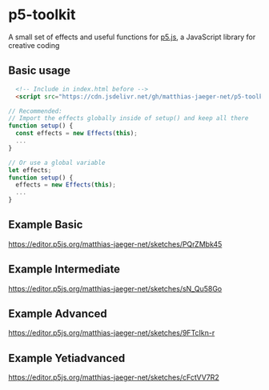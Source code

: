 # p5-toolkit
A small set of effects and useful functions for [p5.js](https://p5js.org/ "p5.js"), a JavaScript library for creative coding


## Basic usage
```html
  <!-- Include in index.html before -->
  <script src="https://cdn.jsdelivr.net/gh/matthias-jaeger-net/p5-toolkit@6e50c96c118203d0b43bbb33b8b406712ae7db14/dist/p5-global-effects.min.js"></script>
```
```javascript
// Recommended:
// Import the effects globally inside of setup() and keep all there
function setup() {
  const effects = new Effects(this);
  ...
}

// Or use a global variable
let effects;
function setup() {
  effects = new Effects(this);
  ...
}
```

## Example Basic
https://editor.p5js.org/matthias-jaeger-net/sketches/PQrZMbk45

## Example Intermediate
https://editor.p5js.org/matthias-jaeger-net/sketches/sN_Qu58Go

## Example Advanced
https://editor.p5js.org/matthias-jaeger-net/sketches/9FTcIkn-r

## Example Yetiadvanced
https://editor.p5js.org/matthias-jaeger-net/sketches/cFctVV7R2